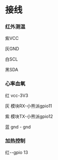# 接线

### 红外测温

紫VCC

灰GND

白SCL

黑SDA



### 心率血氧

红 vcc-3V3

灰 模块RX-小熊派gpio11

紫 模块TX-小熊派gpio12

蓝 gnd - gnd



### 加热控制

红--gpio  13

